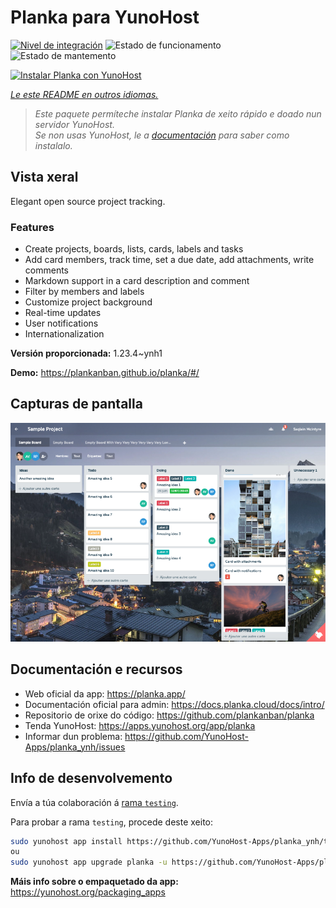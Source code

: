 <!--
NOTA: Este README foi creado automáticamente por <https://github.com/YunoHost/apps/tree/master/tools/readme_generator>
NON debe editarse manualmente.
-->

# Planka para YunoHost

[![Nivel de integración](https://dash.yunohost.org/integration/planka.svg)](https://ci-apps.yunohost.org/ci/apps/planka/) ![Estado de funcionamento](https://ci-apps.yunohost.org/ci/badges/planka.status.svg) ![Estado de mantemento](https://ci-apps.yunohost.org/ci/badges/planka.maintain.svg)

[![Instalar Planka con YunoHost](https://install-app.yunohost.org/install-with-yunohost.svg)](https://install-app.yunohost.org/?app=planka)

*[Le este README en outros idiomas.](./ALL_README.md)*

> *Este paquete permíteche instalar Planka de xeito rápido e doado nun servidor YunoHost.*  
> *Se non usas YunoHost, le a [documentación](https://yunohost.org/install) para saber como instalalo.*

## Vista xeral

Elegant open source project tracking.

### Features

- Create projects, boards, lists, cards, labels and tasks
- Add card members, track time, set a due date, add attachments, write comments
- Markdown support in a card description and comment
- Filter by members and labels
- Customize project background
- Real-time updates
- User notifications
- Internationalization


**Versión proporcionada:** 1.23.4~ynh1

**Demo:** <https://plankanban.github.io/planka/#/>

## Capturas de pantalla

![Captura de pantalla de Planka](./doc/screenshots/screenshot.png)

## Documentación e recursos

- Web oficial da app: <https://planka.app/>
- Documentación oficial para admin: <https://docs.planka.cloud/docs/intro/>
- Repositorio de orixe do código: <https://github.com/plankanban/planka>
- Tenda YunoHost: <https://apps.yunohost.org/app/planka>
- Informar dun problema: <https://github.com/YunoHost-Apps/planka_ynh/issues>

## Info de desenvolvemento

Envía a túa colaboración á [rama `testing`](https://github.com/YunoHost-Apps/planka_ynh/tree/testing).

Para probar a rama `testing`, procede deste xeito:

```bash
sudo yunohost app install https://github.com/YunoHost-Apps/planka_ynh/tree/testing --debug
ou
sudo yunohost app upgrade planka -u https://github.com/YunoHost-Apps/planka_ynh/tree/testing --debug
```

**Máis info sobre o empaquetado da app:** <https://yunohost.org/packaging_apps>
